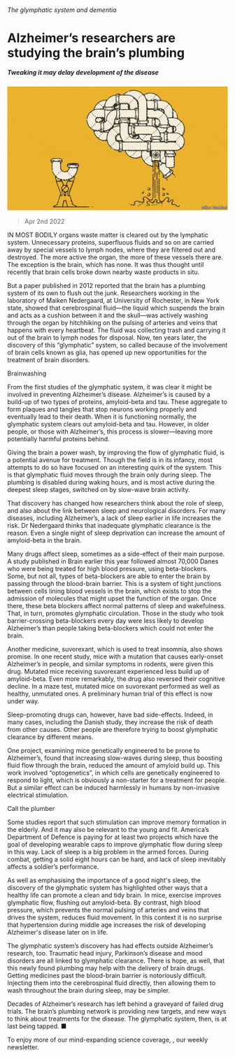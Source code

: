 ###### The glymphatic system and dementia

# Alzheimer’s researchers are studying the brain’s plumbing 

##### Tweaking it may delay development of the disease 

![image](images/20220402_std002.jpg) 

> Apr 2nd 2022 

IN MOST BODILY organs waste matter is cleared out by the lymphatic system. Unnecessary proteins, superfluous fluids and so on are carried away by special vessels to lymph nodes, where they are filtered out and destroyed. The more active the organ, the more of these vessels there are. The exception is the brain, which has none. It was thus thought until recently that brain cells broke down nearby waste products in situ.

But a paper published in 2012 reported that the brain has a plumbing system of its own to flush out the junk. Researchers working in the laboratory of Maiken Nedergaard, at University of Rochester, in New York state, showed that cerebrospinal fluid—the liquid which suspends the brain and acts as a cushion between it and the skull—was actively washing through the organ by hitchhiking on the pulsing of arteries and veins that happens with every heartbeat. The fluid was collecting trash and carrying it out of the brain to lymph nodes for disposal. Now, ten years later, the discovery of this “glymphatic” system, so called because of the involvement of brain cells known as glia, has opened up new opportunities for the treatment of brain disorders.


Brainwashing

From the first studies of the glymphatic system, it was clear it might be involved in preventing Alzheimer’s disease. Alzheimer’s is caused by a build-up of two types of proteins, amyloid-beta and tau. These aggregate to form plaques and tangles that stop neurons working properly and eventually lead to their death. When it is functioning normally, the glymphatic system clears out amyloid-beta and tau. However, in older people, or those with Alzheimer’s, this process is slower—leaving more potentially harmful proteins behind.

Giving the brain a power wash, by improving the flow of glymphatic fluid, is a potential avenue for treatment. Though the field is in its infancy, most attempts to do so have focused on an interesting quirk of the system. This is that glymphatic fluid moves through the brain only during sleep. The plumbing is disabled during waking hours, and is most active during the deepest sleep stages, switched on by slow-wave brain activity.

That discovery has changed how researchers think about the role of sleep, and also about the link between sleep and neurological disorders. For many diseases, including Alzheimer’s, a lack of sleep earlier in life increases the risk. Dr Nedergaard thinks that inadequate glymphatic clearance is the reason. Even a single night of sleep deprivation can increase the amount of amyloid-beta in the brain.

Many drugs affect sleep, sometimes as a side-effect of their main purpose. A study published in Brain earlier this year followed almost 70,000 Danes who were being treated for high blood pressure, using beta-blockers. Some, but not all, types of beta-blockers are able to enter the brain by passing through the blood-brain barrier. This is a system of tight junctions between cells lining blood vessels in the brain, which exists to stop the admission of molecules that might upset the function of the organ. Once there, these beta blockers affect normal patterns of sleep and wakefulness. That, in turn, promotes glymphatic circulation. Those in the study who took barrier-crossing beta-blockers every day were less likely to develop Alzheimer’s than people taking beta-blockers which could not enter the brain.

Another medicine, suvorexant, which is used to treat insomnia, also shows promise. In one recent study, mice with a mutation that causes early-onset Alzheimer’s in people, and similar symptoms in rodents, were given this drug. Mutated mice receiving suvorexant experienced less build up of amyloid-beta. Even more remarkably, the drug also reversed their cognitive decline. In a maze test, mutated mice on suvorexant performed as well as healthy, unmutated ones. A preliminary human trial of this effect is now under way.

Sleep-promoting drugs can, however, have bad side-effects. Indeed, in many cases, including the Danish study, they increase the risk of death from other causes. Other people are therefore trying to boost glymphatic clearance by different means.

One project, examining mice genetically engineered to be prone to Alzheimer’s, found that increasing slow-waves during sleep, thus boosting fluid flow through the brain, reduced the amount of amyloid build up. This work involved “optogenetics”, in which cells are genetically engineered to respond to light, which is obviously a non-starter for a treatment for people. But a similar effect can be induced harmlessly in humans by non-invasive electrical stimulation.

Call the plumber

Some studies report that such stimulation can improve memory formation in the elderly. And it may also be relevant to the young and fit. America’s Department of Defence is paying for at least two projects which have the goal of developing wearable caps to improve glymphatic flow during sleep in this way. Lack of sleep is a big problem in the armed forces. During combat, getting a solid eight hours can be hard, and lack of sleep inevitably affects a soldier’s performance.

As well as emphasising the importance of a good night's sleep, the discovery of the glymphatic system has highlighted other ways that a healthy life can promote a clean and tidy brain. In mice, exercise improves glymphatic flow, flushing out amyloid-beta. By contrast, high blood pressure, which prevents the normal pulsing of arteries and veins that drives the system, reduces fluid movement. In this context it is no surprise that hypertension during middle age increases the risk of developing Alzheimer's disease later on in life.

The glymphatic system’s discovery has had effects outside Alzheimer’s research, too. Traumatic head injury, Parkinson’s disease and mood disorders are all linked to glymphatic clearance. There is hope, as well, that this newly found plumbing may help with the delivery of brain drugs. Getting medicines past the blood-brain barrier is notoriously difficult. Injecting them into the cerebrospinal fluid directly, then allowing them to wash throughout the brain during sleep, may be simpler.

Decades of Alzheimer’s research has left behind a graveyard of failed drug trials. The brain’s plumbing network is providing new targets, and new ways to think about treatments for the disease. The glymphatic system, then, is at last being tapped. ■

To enjoy more of our mind-expanding science coverage, , our weekly newsletter.


